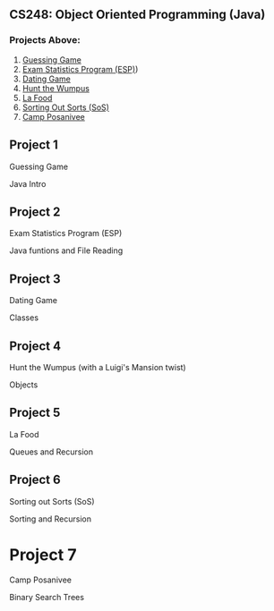 ## CS248: Object Oriented Programming (Java)

### Projects Above:
1. [Guessing Game](https://github.com/noahmm35/CS248/tree/main/Project1)
2. [Exam Statistics Program (ESP)](https://github.com/noahmm35/CS248/tree/main/Project2))
3. [Dating Game](https://github.com/noahmm35/CS248/tree/main/Project3)
4. [Hunt the Wumpus](https://github.com/noahmm35/CS248/tree/main/Project4)
5. [La Food](https://github.com/noahmm35/CS248/tree/main/Project5)
6. [Sorting Out Sorts (SoS)](https://github.com/noahmm35/CS248/tree/main/Project6)
7. [Camp Posanivee](https://github.com/noahmm35/CS248/tree/main/Project7)




## Project 1

Guessing Game

Java Intro

## Project 2

Exam Statistics Program (ESP)

Java funtions and File Reading

## Project 3

Dating Game

Classes

## Project 4

Hunt the Wumpus (with a Luigi's Mansion twist)

Objects

## Project 5

La Food

Queues and Recursion

## Project 6

Sorting out Sorts (SoS)

Sorting and Recursion

# Project 7

Camp Posanivee

Binary Search Trees
